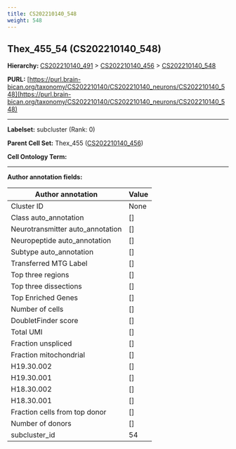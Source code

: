 ```yaml
---
title: CS202210140_548
weight: 548
---
```

## Thex_455_54 (CS202210140_548)
<b>Hierarchy: </b>
[CS202210140_491](../CS202210140_491) >
[CS202210140_456](../CS202210140_456) >
[CS202210140_548](../CS202210140_548)

**PURL:** [https://purl.brain-bican.org/taxonomy/CS202210140/CS202210140_neurons/CS202210140_548](https://purl.brain-bican.org/taxonomy/CS202210140/CS202210140_neurons/CS202210140_548)

---


**Labelset:** subcluster (Rank: 0)

**Parent Cell Set:** Thex_455 ([CS202210140_456](../CS202210140_456))



**Cell Ontology Term:** 

[MARKER GENES.]: #


---

[TRANSFERRED ANNOTATIONS.]: #


[AUTHOR ANNOTATION FIELDS.]: #


**Author annotation fields:**

| Author annotation | Value |
|-------------------|-------|
|Cluster ID|None|
|Class auto_annotation|[]|
|Neurotransmitter auto_annotation|[]|
|Neuropeptide auto_annotation|[]|
|Subtype auto_annotation|[]|
|Transferred MTG Label|[]|
|Top three regions|[]|
|Top three dissections|[]|
|Top Enriched Genes|[]|
|Number of cells|[]|
|DoubletFinder score|[]|
|Total UMI|[]|
|Fraction unspliced|[]|
|Fraction mitochondrial|[]|
|H19.30.002|[]|
|H19.30.001|[]|
|H18.30.002|[]|
|H18.30.001|[]|
|Fraction cells from top donor|[]|
|Number of donors|[]|
|subcluster_id|54|
